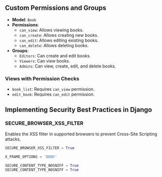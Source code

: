 ## Custom Permissions and Groups

- **Model**: `Book`
- **Permissions**: 
    - `can_view`: Allows viewing books.
    - `can_create`: Allows creating new books.
    - `can_edit`: Allows editing existing books.
    - `can_delete`: Allows deleting books.
- **Groups**:
    - `Editors`: Can create and edit books.
    - `Viewers`: Can view books.
    - `Admins`: Can view, create, edit, and delete books.

### Views with Permission Checks
- `book_list`: Requires `can_view` permission.
- `edit_book`: Requires `can_edit` permission.
## Implementing Security Best Practices in Django

### SECURE_BROWSER_XSS_FILTER
Enables the XSS filter in supported browsers to prevent Cross-Site Scripting attacks.

```python
SECURE_BROWSER_XSS_FILTER = True

X_FRAME_OPTIONS = 'DENY'

SECURE_CONTENT_TYPE_NOSNIFF = True
SECURE_CONTENT_TYPE_NOSNIFF = True
